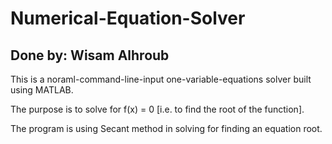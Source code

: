 # Numerical-Equation-Solver

## Done by: Wisam Alhroub

This is a noraml-command-line-input one-variable-equations solver built using MATLAB.

The purpose is to solve for f(x) = 0 [i.e. to find the root of the function].

The program is using Secant method in solving for finding an equation root.
